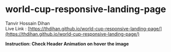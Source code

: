 # world-cup-responsive-landing-page


Tanvir Hossain Dihan\
Live Link : [https://thdihan.github.io/world-cup-responsive-landing-page/](https://thdihan.github.io/world-cup-responsive-landing-page/)

**Instruction: Check Header Animation on hover the image**